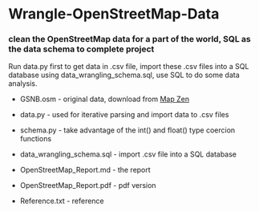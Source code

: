 # Wrangle-OpenStreetMap-Data

### clean the OpenStreetMap data for a part of the world, SQL as the data schema to complete project

Run data.py first to get data in .csv file, import these .csv files into a SQL database using data_wrangling_schema.sql, use SQL to do some data analysis. 

* GSNB.osm - original data, download from [Map Zen](https://mapzen.com/data/metro-extracts/)

* data.py - used for iterative parsing and import data to .csv files

* schema.py - take advantage of the int() and float() type coercion functions

* data_wrangling_schema.sql - import .csv file into a SQL database

* OpenStreetMap_Report.md - the report

* OpenStreetMap_Report.pdf - pdf version

* Reference.txt - reference
